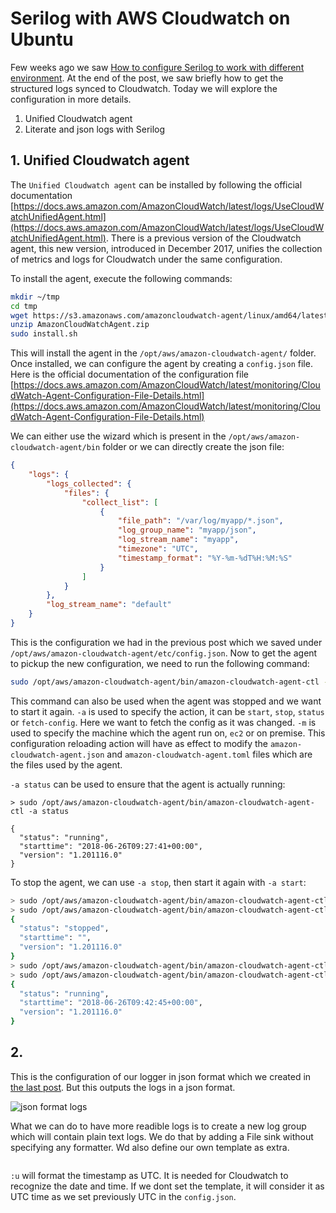 # Serilog with AWS Cloudwatch on Ubuntu

Few weeks ago we saw [How to configure Serilog to work with different environment](). At the end of the post, we saw briefly how to get the structured logs synced to Cloudwatch. Today we will explore the configuration in more details.

1. Unified Cloudwatch agent
2. Literate and json logs with Serilog

## 1. Unified Cloudwatch agent

The `Unified Cloudwatch agent` can be installed by following the official documentation [https://docs.aws.amazon.com/AmazonCloudWatch/latest/logs/UseCloudWatchUnifiedAgent.html](https://docs.aws.amazon.com/AmazonCloudWatch/latest/logs/UseCloudWatchUnifiedAgent.html). There is a previous version of the Cloudwatch agent, this new version, introduced in December 2017, unifies the collection of metrics and logs for Cloudwatch under the same configuration.

To install the agent, execute the following commands:

```sh
mkdir ~/tmp
cd tmp
wget https://s3.amazonaws.com/amazoncloudwatch-agent/linux/amd64/latest/AmazonCloudWatchAgent.zip
unzip AmazonCloudWatchAgent.zip
sudo install.sh
```

This will install the agent in the `/opt/aws/amazon-cloudwatch-agent/` folder. Once installed, we can configure the agent by creating a `config.json` file. Here is the official documentation of the configuration file [https://docs.aws.amazon.com/AmazonCloudWatch/latest/monitoring/CloudWatch-Agent-Configuration-File-Details.html](https://docs.aws.amazon.com/AmazonCloudWatch/latest/monitoring/CloudWatch-Agent-Configuration-File-Details.html)

We can either use the wizard which is present in the `/opt/aws/amazon-cloudwatch-agent/bin` folder or we can directly create the json file:

```json
{
    "logs": {
        "logs_collected": {
            "files": {
                "collect_list": [
                    {
                        "file_path": "/var/log/myapp/*.json",
                        "log_group_name": "myapp/json",
                        "log_stream_name": "myapp",
                        "timezone": "UTC",
                        "timestamp_format": "%Y-%m-%dT%H:%M:%S"
                    }
                ]
            }
        },
        "log_stream_name": "default"
    }
}
```

This is the configuration we had in the previous post which we saved under `/opt/aws/amazon-cloudwatch-agent/etc/config.json`. Now to get the agent to pickup the new configuration, we need to run the following command:

```sh
sudo /opt/aws/amazon-cloudwatch-agent/bin/amazon-cloudwatch-agent-ctl -a fetch-config -m ec2 -c file:/opt/aws/amazon-cloudwatch-agent/etc/config.json -s
```

This command can also be used when the agent was stopped and we want to start it again. `-a` is used to specify the action, it can be `start`, `stop`, `status` or `fetch-config`. Here we want to fetch the config as it was changed. `-m` is used to specify the machine which the agent run on, `ec2` or on premise.
This configuration reloading action will have as effect to modify the `amazon-cloudwatch-agent.json` and `amazon-cloudwatch-agent.toml` files which are the files used by the agent.

`-a status` can be used to ensure that the agent is actually running:

```
> sudo /opt/aws/amazon-cloudwatch-agent/bin/amazon-cloudwatch-agent-ctl -a status

{
  "status": "running",
  "starttime": "2018-06-26T09:27:41+00:00",
  "version": "1.201116.0"
}
```

To stop the agent, we can use `-a stop`, then start it again with `-a start`:

```sh
> sudo /opt/aws/amazon-cloudwatch-agent/bin/amazon-cloudwatch-agent-ctl -a stop
> sudo /opt/aws/amazon-cloudwatch-agent/bin/amazon-cloudwatch-agent-ctl -a status
{
  "status": "stopped",
  "starttime": "",
  "version": "1.201116.0"
}
> sudo /opt/aws/amazon-cloudwatch-agent/bin/amazon-cloudwatch-agent-ctl -a start
> sudo /opt/aws/amazon-cloudwatch-agent/bin/amazon-cloudwatch-agent-ctl -a status
{
  "status": "running",
  "starttime": "2018-06-26T09:42:45+00:00",
  "version": "1.201116.0"
}
```

## 2.

This is the configuration of our logger in json format which we created in [the last post](). But this outputs the logs in a json format.

![json format logs]()

What we can do to have more readible logs is to create a new log group which will contain plain text logs. We do that by adding a File sink without specifying any formatter. Wd also define our own template as extra.

```
```

`:u` will format the timestamp as UTC. It is needed for Cloudwatch to recognize the date and time. If we dont set the template, it will consider it as UTC time as we set previously UTC in the `config.json`.
